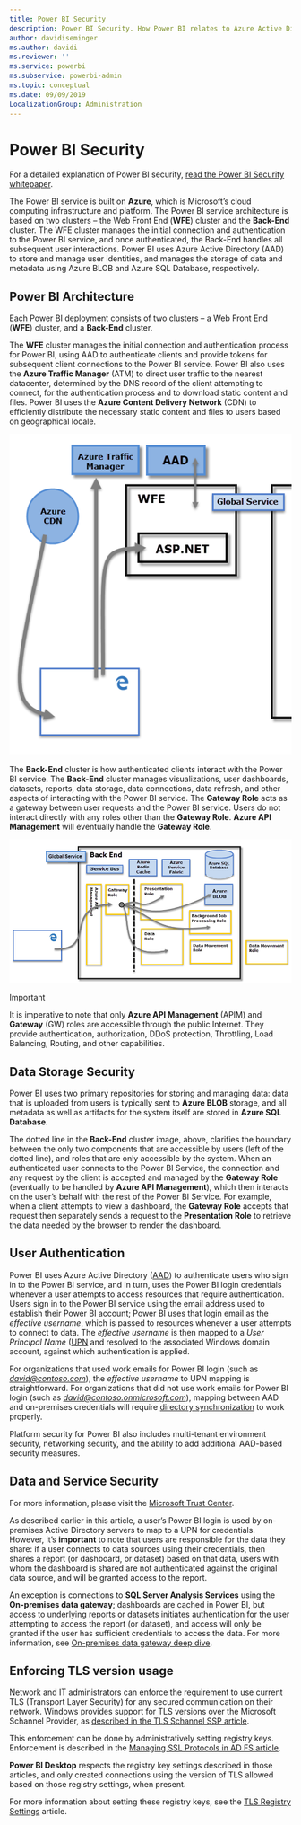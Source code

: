 ```yaml
---
title: Power BI Security
description: Power BI Security. How Power BI relates to Azure Active Directory and other Azure services. This topic also includes a link to a white paper which goes more in-depth.
author: davidiseminger
ms.author: davidi
ms.reviewer: ''
ms.service: powerbi
ms.subservice: powerbi-admin
ms.topic: conceptual
ms.date: 09/09/2019
LocalizationGroup: Administration
---
```


# Power BI Security

For a detailed explanation of Power BI security, [read the Power BI Security whitepaper](../guidance/whitepaper-powerbi-security.md).

The Power BI service is built on **Azure**, which is Microsoft’s cloud computing infrastructure and platform. The Power BI service architecture is based on two clusters – the Web Front End (**WFE**) cluster and the **Back-End** cluster. The WFE cluster manages the initial connection and authentication to the Power BI service, and once authenticated, the Back-End handles all subsequent user interactions. Power BI uses Azure Active Directory (AAD) to store and manage user identities, and manages the storage of data and metadata using Azure BLOB and Azure SQL Database, respectively.

## Power BI Architecture

Each Power BI deployment consists of two clusters – a Web Front End (**WFE**) cluster, and a **Back-End** cluster.

The **WFE** cluster manages the initial connection and authentication process for Power BI, using AAD to authenticate clients and provide tokens for subsequent client connections to the Power BI service. Power BI also uses the **Azure Traffic Manager** (ATM) to direct user traffic to the nearest datacenter, determined by the DNS record of the client attempting to connect, for the authentication process and to download static content and files. Power BI uses the **Azure Content Delivery Network** (CDN) to efficiently distribute the necessary static content and files to users based on geographical locale.

![](media/service-admin-power-bi-security/pbi_security_v2_wfe.png)

The **Back-End** cluster is how authenticated clients interact with the Power BI service. The **Back-End** cluster manages visualizations, user dashboards, datasets, reports, data storage, data connections, data refresh, and other aspects of interacting with the Power BI service. The **Gateway Role** acts as a gateway between user requests and the Power BI service. Users do not interact directly with any roles other than the **Gateway Role**. **Azure API Management** will eventually handle the **Gateway Role**.

![](media/service-admin-power-bi-security/pbi_security_v2_backend_updated.png)

> [!IMPORTANT]
> It is imperative to note that only **Azure API Management** (APIM) and **Gateway** (GW) roles are accessible through the public Internet. They provide authentication, authorization, DDoS protection, Throttling, Load Balancing, Routing, and other capabilities.

## Data Storage Security

Power BI uses two primary repositories for storing and managing data: data that is uploaded from users is typically sent to **Azure BLOB** storage, and all metadata as well as artifacts for the system itself are stored in **Azure SQL Database**.

The dotted line in the **Back-End** cluster image, above, clarifies the boundary between the only two components that are accessible by users (left of the dotted line), and roles that are only accessible by the system. When an authenticated user connects to the Power BI Service, the connection and any request by the client is accepted and managed by the **Gateway Role** (eventually to be handled by **Azure API Management**), which then interacts on the user’s behalf with the rest of the Power BI Service. For example, when a client attempts to view a dashboard, the **Gateway Role** accepts that request then separately sends a request to the **Presentation Role** to retrieve the data needed by the browser to render the dashboard.

## User Authentication

Power BI uses Azure Active Directory ([AAD](https://azure.microsoft.com/services/active-directory/)) to authenticate users who sign in to the Power BI service, and in turn, uses the Power BI login credentials whenever a user attempts to access resources that require authentication. Users sign in to the Power BI service using the email address used to establish their Power BI account; Power BI uses that login email as the *effective username*, which is passed to resources whenever a user attempts to connect to data. The *effective username* is then mapped to a *User Principal Name* ([UPN](/windows/win32/secauthn/user-name-formats) and resolved to the associated Windows domain account, against which authentication is applied.

For organizations that used work emails for Power BI login (such as <em>david@contoso.com</em>), the *effective username* to UPN mapping is straightforward. For organizations that did not use work emails for Power BI login (such as <em>david@contoso.onmicrosoft.com</em>), mapping between AAD and on-premises credentials will require [directory synchronization](/azure/active-directory-domain-services/synchronization) to work properly.

Platform security for Power BI also includes multi-tenant environment security, networking security, and the ability to add additional AAD-based security measures.

## Data and Service Security

For more information, please visit the [Microsoft Trust Center](https://www.microsoft.com/trustcenter).

As described earlier in this article, a user’s Power BI login is used by on-premises Active Directory servers to map to a UPN for credentials. However, it’s **important** to note that users are responsible for the data they share: if a user connects to data sources using their credentials, then shares a report (or dashboard, or dataset) based on that data, users with whom the dashboard is shared are not authenticated against the original data source, and will be granted access to the report.

An exception is connections to **SQL Server Analysis Services** using the **On-premises data gateway**; dashboards are cached in Power BI, but access to underlying reports or datasets initiates authentication for the user attempting to access the report (or dataset), and access will only be granted if the user has sufficient credentials to access the data. For more information, see [On-premises data gateway deep dive](../connect-data/service-gateway-onprem-indepth.md).

## Enforcing TLS version usage

Network and IT administrators can enforce the requirement to use current TLS (Transport Layer Security) for any secured communication on their network. Windows provides support for TLS versions over the Microsoft Schannel Provider, as [described in the TLS Schannel SSP article](https://docs.microsoft.com/windows/desktop/SecAuthN/protocols-in-tls-ssl--schannel-ssp-).

This enforcement can be done by administratively setting registry keys. Enforcement is described in the [Managing SSL Protocols in AD FS article](https://docs.microsoft.com/windows-server/identity/ad-fs/operations/manage-ssl-protocols-in-ad-fs). 

**Power BI Desktop** respects the registry key settings described in those articles, and only created connections using the version of TLS allowed based on those registry settings, when present.

For more information about setting these registry keys, see the [TLS Registry Settings](https://docs.microsoft.com/windows-server/security/tls/tls-registry-settings) article.
